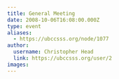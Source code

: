 ```yaml
---
title: General Meeting 
date: 2008-10-06T16:08:00.000Z
type: event
aliases:
  - https://ubccsss.org/node/1077
author:
  username: Christopher Head
  link: https://ubccsss.org/user/2
images:
---
```


